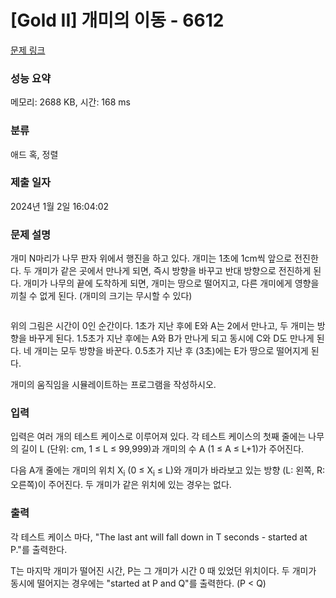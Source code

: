 # [Gold II] 개미의 이동 - 6612 

[문제 링크](https://www.acmicpc.net/problem/6612) 

### 성능 요약

메모리: 2688 KB, 시간: 168 ms

### 분류

애드 혹, 정렬

### 제출 일자

2024년 1월 2일 16:04:02

### 문제 설명

<p>개미 N마리가 나무 판자 위에서 행진을 하고 있다. 개미는 1초에 1cm씩 앞으로 전진한다. 두 개미가 같은 곳에서 만나게 되면, 즉시 방향을 바꾸고 반대 방향으로 전진하게 된다. 개미가 나무의 끝에 도착하게 되면, 개미는 땅으로 떨어지고, 다른 개미에게 영향을 끼칠 수 없게 된다. (개미의 크기는 무시할 수 있다)</p>

<p><img alt="" src="https://www.acmicpc.net/upload/images/ants.png"></p>

<p>위의 그림은 시간이 0인 순간이다. 1초가 지난 후에 E와 A는 2에서 만나고, 두 개미는 방향을 바꾸게 된다. 1.5초가 지난 후에는 A와 B가 만나게 되고 동시에 C와 D도 만나게 된다. 네 개미는 모두 방향을 바꾼다. 0.5초가 지난 후 (3초)에는 E가 땅으로 떨어지게 된다.</p>

<p>개미의 움직임을 시뮬레이트하는 프로그램을 작성하시오.</p>

### 입력 

 <p>입력은 여러 개의 테스트 케이스로 이루어져 있다. 각 테스트 케이스의 첫째 줄에는 나무의 길이 L (단위: cm, 1 ≤ L ≤ 99,999)과 개미의 수 A (1 ≤ A ≤ L+1)가 주어진다.</p>

<p>다음 A개 줄에는 개미의 위치 X<sub>i</sub> (0 ≤ X<sub>i</sub> ≤ L)와 개미가 바라보고 있는 방향 (L: 왼쪽, R: 오른쪽)이 주어진다. 두 개미가 같은 위치에 있는 경우는 없다.</p>

### 출력 

 <p>각 테스트 케이스 마다, "The last ant will fall down in T seconds - started at P."를 출력한다.</p>

<p>T는 마지막 개미가 떨어진 시간, P는 그 개미가 시간 0 때 있었던 위치이다. 두 개미가 동시에 떨어지는 경우에는 "started at P and Q"를 출력한다. (P < Q)</p>

